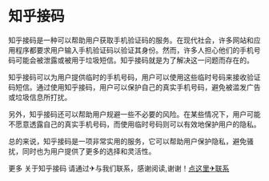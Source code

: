 # 知乎接码

知乎接码是一种可以帮助用户获取手机验证码的服务。在现代社会，许多网站和应用程序都要求用户输入手机验证码以验证其身份。然而，许多人担心他们的手机号码可能会被泄露或被用于垃圾短信。知乎接码就是为了解决这一问题而存在的。

知乎接码可以为用户提供临时的手机号码，用户可以使用这些临时号码来接收验证码短信。通过使用知乎接码，用户可以保护自己的真实手机号码，避免被滥发广告或垃圾信息所打扰。

另外，知乎接码还可以帮助用户规避一些不必要的风险。在某些情况下，用户可能不愿意透露自己的真实手机号码，而使用临时号码则可以有效地保护用户的隐私。

总的来说，知乎接码是一项非常实用的服务，它可以帮助用户保护隐私，避免骚扰，同时也为用户提供了更多的选择和灵活性。

更多 关于知乎接码 请通过✈与我们联系，感谢阅读,谢谢！[点这里✈联系](https://c.k02.cc)